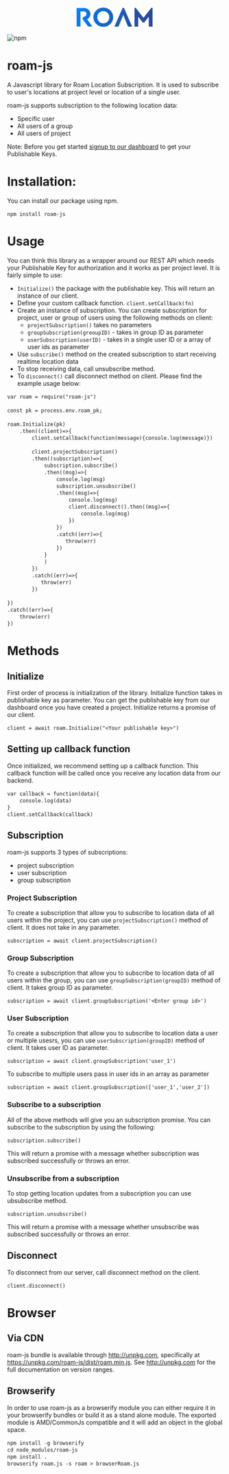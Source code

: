 <p align="center">
  <a href="https://roam.ai" target="_blank" align="left">
    <img src="https://github.com/roam-ai/roam-js/blob/master/logo.png?raw=true" width="180">
  </a>
  <br />
</p>
<img alt="npm" src="https://img.shields.io/npm/v/roam-js">

# roam-js

A Javascript library for Roam Location Subscription. It is used to subscribe to user's locations at project level or location of a single user.

roam-js supports subscription to the following location data:
- Specific user 
- All users of a group
- All users of project

Note: Before you get started [signup to our dashboard](https://roam.ai/) to get your Publishable Keys.

# Installation:
You can install our package using npm.
```
npm install roam-js
```

# Usage
You can think this library as a wrapper around our REST API which needs your Publishable Key for authorization and it works as per project level. It is fairly simple to use:
- `Initialize()` the package with the publishable key. This will return an instance of our client.
- Define your custom callback function. `client.setCallback(fn)`
- Create an instance of subscription. You can create subscription for project, user or group of users using the following methods on client:
    + `projectSubscription()` takes no parameters
    + `groupSubscription(greoupID)` - takes in group ID as parameter
    + `userSubscription(userID)` - takes in a single user ID or a array of user ids as parameter
- Use `subscribe()` method on the created subscription to start receiving realtime location data
- To stop receiving data, call unsubscribe method. 
- To `disconnect()` call disconnect method on client.
Please find the example usage below:
```
var roam = require("roam-js")

const pk = process.env.roam_pk;

roam.Initialize(pk)
    .then((client)=>{
        client.setCallback(function(message){console.log(message)})
        
        client.projectSubscription()
        .then((subscription)=>{
            subscription.subscribe()
            .then((msg)=>{
                console.log(msg)
                subscription.unsubscribe()
                .then((msg)=>{
                    console.log(msg)
                    client.disconnect().then((msg)=>{
                        console.log(msg)
                    })
                })
                .catch((err)=>{
                   throw(err)
                })
            }
            )
        })
        .catch((err)=>{
           throw(err)
        })
        
})
.catch((err)=>{
    throw(err)
})
```

# Methods

## Initialize
First order of process is initialization of the library.
Initialize function takes in publishable key as parameter. You can get the publishable key from our dashboard once you have created a project.
Initialize returns a promise of our client.  

```
client = await roam.Initialize("<Your publishable key>")
```

## Setting up callback function
Once initialized, we recommend setting up a callback function. This callback function will be called once you receive any location data from our backend.
```
var callback = function(data){
    console.log(data)
}
client.setCallback(callback)
```

## Subscription
roam-js supports 3 types of subscriptions:
 - project subscription
 - user subscription
 - group subscription

### Project Subscription
To create a subscription that allow you to subscribe to location data of all users within the project, you can use `projectSubscription()` method of client. It does not take in any parameter.
```
subscription = await client.projectSubscription()
```

### Group Subscription
To create a subscription that allow you to subscribe to location data of all users within the group, you can use `groupSubscription(groupID)` method of client. It takes group ID as parameter.
```
subscription = await client.groupSubscription('<Enter group id>')
```

### User Subscription
To create a subscription that allow you to subscribe to location data a user or multiple usesrs, you can use `userSubscription(groupID)` method of client. It takes user ID as parameter. 
```
subscription = await client.groupSubscription('user_1')
```
To subscribe to multiple users pass in user ids in an array as parameter
```
subscription = await client.groupSubscription(['user_1','user_2'])
```
### Subscribe to a subscription
All of the above methods will give you an subscription promise. You can subscribe to the subscription by using the following:
```
subscription.subscribe()
```
This will return a promise with a message whether subscription was subscribed successfully or throws an error.

### Unsubscribe from a subscription
To stop getting location updates from a subscription you can use ubsubscribe method.
```
subscription.unsubscribe()
```
This will return a promise with a message whether unsubscribe was subscribed successfully or throws an error.

## Disconnect
To disconnect from our server, call disconnect method on the client.
```
client.disconnect()
```

# Browser
## Via CDN
roam-js bundle is available through http://unpkg.com, specifically at https://unpkg.com/roam-js/dist/roam.min.js. See http://unpkg.com for the full documentation on version ranges.

## Browserify
In order to use roam-js as a browserify module you can either require it in your browserify bundles or build it as a stand alone module. The exported module is AMD/CommonJs compatible and it will add an object in the global space.
```
npm install -g browserify
cd node_modules/roam-js
npm install .
browserify roam.js -s roam > browserRoam.js
```
